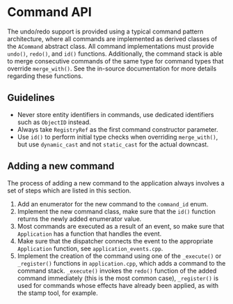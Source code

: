# Command API

The undo/redo support is provided using a typical command pattern architecture, where all commands are implemented as
derived classes of the `ACommand` abstract class. All command implementations must provide `undo()`, `redo()`,
and `id()` functions. Additionally, the command stack is able to merge consecutive commands of the same type for command
types that override `merge_with()`. See the in-source documentation for more details regarding these functions.

## Guidelines

* Never store entity identifiers in commands, use dedicated identifiers such as `ObjectID` instead.
* Always take `RegistryRef` as the first command constructor parameter.
* Use `id()` to perform initial type checks when overriding `merge_with()`, but use `dynamic_cast` and not `static_cast`
  for the actual downcast.

## Adding a new command

The process of adding a new command to the application always involves a set of steps which are listed in this section.

1. Add an enumerator for the new command to the `command_id` enum.
2. Implement the new command class, make sure that the `id()` function returns the newly added enumerator value.
3. Most commands are executed as a result of an event, so make sure that `Application` has a function that handles the
   event.
4. Make sure that the dispatcher connects the event to the appropriate `Application` function,
   see `application_events.cpp`.
5. Implement the creation of the command using one of the `_execute()` or `_register()` functions in `application.cpp`,
   which adds a command to the command stack. `_execute()` invokes the `redo()` function of the added command
   immediately (this is the most common case), `_register()` is used for commands whose effects have already been
   applied, as with the stamp tool, for example.
